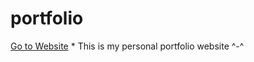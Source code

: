 # portfolio
[Go to Website](https://pratishthasaini.github.io/portfolio/) *
This is my personal portfolio website ^-^
